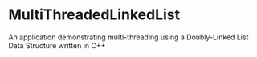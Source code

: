 # MultiThreadedLinkedList
An application demonstrating multi-threading using a Doubly-Linked List Data Structure written in C++
